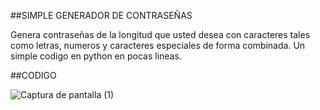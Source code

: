 ##SIMPLE GENERADOR DE CONTRASEÑAS

Genera contraseñas de la longitud que usted desea con caracteres tales como letras, numeros y caracteres especiales de forma combinada. Un simple codigo en python en pocas lineas.

##CODIGO

![Captura de pantalla (1)](https://github.com/Geko222/Simple-generador-de-contrasenas/assets/110772386/412bcdcc-0109-44ad-999e-7bfac2066d9a)
